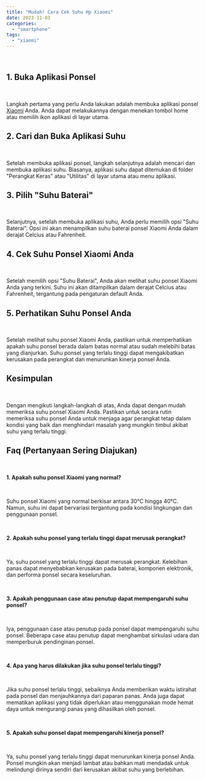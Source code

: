 ```yaml
---
title: "Mudah! Cara Cek Suhu Hp Xiaomi"
date: 2023-11-03
categories: 
  - "smartphone"
tags: 
  - "xiaomi"
---
```


 

## 1\. Buka Aplikasi Ponsel

 

Langkah pertama yang perlu Anda lakukan adalah membuka aplikasi ponsel [Xiaomi](https://ajiekusumadhany.com/gadget/smartphone/xiaomi/) Anda. Anda dapat melakukannya dengan menekan tombol home atau memilih ikon aplikasi di layar utama.

## 2\. Cari dan Buka Aplikasi Suhu

 

Setelah membuka aplikasi ponsel, langkah selanjutnya adalah mencari dan membuka aplikasi suhu. Biasanya, aplikasi suhu dapat ditemukan di folder "Perangkat Keras" atau "Utilitas" di layar utama atau menu aplikasi.

## 3\. Pilih "Suhu Baterai"

 

Selanjutnya, setelah membuka aplikasi suhu, Anda perlu memilih opsi "Suhu Baterai". Opsi ini akan menampilkan suhu baterai ponsel Xiaomi Anda dalam derajat Celcius atau Fahrenheit.

## 4\. Cek Suhu Ponsel Xiaomi Anda

 

Setelah memilih opsi "Suhu Baterai", Anda akan melihat suhu ponsel Xiaomi Anda yang terkini. Suhu ini akan ditampilkan dalam derajat Celcius atau Fahrenheit, tergantung pada pengaturan default Anda.

## 5\. Perhatikan Suhu Ponsel Anda

 

Setelah melihat suhu ponsel Xiaomi Anda, pastikan untuk memperhatikan apakah suhu ponsel berada dalam batas normal atau sudah melebihi batas yang dianjurkan. Suhu ponsel yang terlalu tinggi dapat mengakibatkan kerusakan pada perangkat dan menurunkan kinerja ponsel Anda.

## Kesimpulan

 

Dengan mengikuti langkah-langkah di atas, Anda dapat dengan mudah memeriksa suhu ponsel Xiaomi Anda. Pastikan untuk secara rutin memeriksa suhu ponsel Anda untuk menjaga agar perangkat tetap dalam kondisi yang baik dan menghindari masalah yang mungkin timbul akibat suhu yang terlalu tinggi.

## Faq (Pertanyaan Sering Diajukan)

 

**1\. Apakah suhu ponsel Xiaomi yang normal?**

 

Suhu ponsel Xiaomi yang normal berkisar antara 30°C hingga 40°C. Namun, suhu ini dapat bervariasi tergantung pada kondisi lingkungan dan penggunaan ponsel.

 

**2\. Apakah suhu ponsel yang terlalu tinggi dapat merusak perangkat?**

 

Ya, suhu ponsel yang terlalu tinggi dapat merusak perangkat. Kelebihan panas dapat menyebabkan kerusakan pada baterai, komponen elektronik, dan performa ponsel secara keseluruhan.

 

**3\. Apakah penggunaan case atau penutup dapat mempengaruhi suhu ponsel?**

 

Iya, penggunaan case atau penutup pada ponsel dapat mempengaruhi suhu ponsel. Beberapa case atau penutup dapat menghambat sirkulasi udara dan memperburuk pendinginan ponsel.

 

**4\. Apa yang harus dilakukan jika suhu ponsel terlalu tinggi?**

 

Jika suhu ponsel terlalu tinggi, sebaiknya Anda memberikan waktu istirahat pada ponsel dan menjauhkannya dari paparan panas. Anda juga dapat mematikan aplikasi yang tidak diperlukan atau menggunakan mode hemat daya untuk mengurangi panas yang dihasilkan oleh ponsel.

 

**5\. Apakah suhu ponsel dapat mempengaruhi kinerja ponsel?**

 

Ya, suhu ponsel yang terlalu tinggi dapat menurunkan kinerja ponsel Anda. Ponsel mungkin akan menjadi lambat atau bahkan mati mendadak untuk melindungi dirinya sendiri dari kerusakan akibat suhu yang berlebihan.
